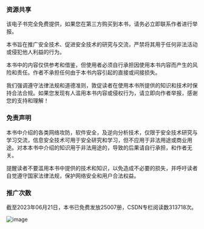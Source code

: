 ### 资源共享

该电子书完全免费提供，如果您在第三方购买到本书，请务必立即联系作者进行举报。

本书旨在推广安全技术、促进安全技术的研究与交流，严禁将其用于任何非法活动或侵犯他人利益的行为。

本书中的内容仅供参考和借鉴，但使用者必须自行承担因使用本书内容而产生的风险和责任。作者不承担任何由于本书内容引起的直接或间接损失。

我们强调遵守法律法规和道德准则，敦促读者在使用本书所提供的知识和技术时保持合法合规。如果您发现有人滥用本书内容或侵权行为，请立即向作者举报，感谢您的支持和理解！

### 免责声明

本书中介绍的各类网络攻防，软件安全，及逆向分析技术，仅限于安全技术研究与学习交流，信息安全技术可用于安全研究和学习，但不应用于非法用途或商业用途。对本本书中介绍的知识用于非法用途的，导致的后果请自行承担，和作者无关。

提醒读者不要滥用本书中提供的技术和知识，以免造成不必要的损失，并呼吁读者自觉遵守国家法律法规，保护网络安全和用户合法权益。

### 推广次数

截至2023年06月21日，本书已免费发放25007册，CSDN专栏阅读数313718次。

![image](https://github.com/lyshark/WindowsKernelBook/assets/52789403/d69e77b5-5c4d-4cb9-9986-690623486b9b)
